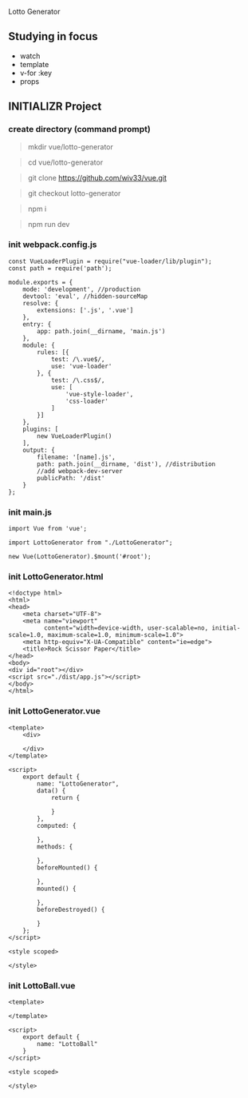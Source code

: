 Lotto Generator

## Studying in focus
* watch
* template
* v-for :key
* props

## INITIALIZR Project

### create directory (command prompt)
> mkdir vue/lotto-generator

> cd vue/lotto-generator

> git clone https://github.com/wiv33/vue.git

> git checkout lotto-generator

> npm i

> npm run dev

### init webpack.config.js

```
const VueLoaderPlugin = require("vue-loader/lib/plugin");
const path = require('path');

module.exports = {
    mode: 'development', //production
    devtool: 'eval', //hidden-sourceMap
    resolve: {
        extensions: ['.js', '.vue']
    },
    entry: {
        app: path.join(__dirname, 'main.js')
    },
    module: {
        rules: [{
            test: /\.vue$/,
            use: 'vue-loader'
        }, {
            test: /\.css$/,
            use: [
                'vue-style-loader',
                'css-loader'
            ]
        }]
    },
    plugins: [
        new VueLoaderPlugin()
    ],
    output: {
        filename: '[name].js',
        path: path.join(__dirname, 'dist'), //distribution
        //add webpack-dev-server
        publicPath: '/dist'
    }
};
```


### init main.js

```
import Vue from 'vue';

import LottoGenerator from "./LottoGenerator";

new Vue(LottoGenerator).$mount('#root');
```

### init LottoGenerator.html

```
<!doctype html>
<html>
<head>
    <meta charset="UTF-8">
    <meta name="viewport"
          content="width=device-width, user-scalable=no, initial-scale=1.0, maximum-scale=1.0, minimum-scale=1.0">
    <meta http-equiv="X-UA-Compatible" content="ie=edge">
    <title>Rock Scissor Paper</title>
</head>
<body>
<div id="root"></div>
<script src="./dist/app.js"></script>
</body>
</html>
```

### init LottoGenerator.vue

```
<template>
    <div>

    </div>
</template>

<script>
    export default {
        name: "LottoGenerator",
        data() {
            return {
                
            }
        },
        computed: {
            
        },
        methods: {
            
        },
        beforeMounted() {
            
        },
        mounted() {
            
        },
        beforeDestroyed() {
            
        }
    };
</script>

<style scoped>
    
</style>
```

### init LottoBall.vue

```
<template>
    
</template>

<script>
    export default {
        name: "LottoBall"
    }
</script>

<style scoped>

</style>
```
